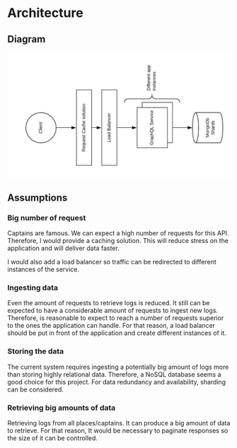 # Architecture

## Diagram

![Product architecture](./diagram.png)

## Assumptions

### Big number of request

Captains are famous. We can expect a high number of requests for this API. Therefore, I would provide a caching solution. This will reduce stress on the application and will deliver data faster.

I would also add a load balancer so traffic can be redirected to different instances of the service.

### Ingesting data

Even the amount of requests to retrieve logs is reduced. It still can be expected to have a considerable amount of requests to ingest new logs. Therefore, is reasonable to expect to reach a number of requests superior to the ones the application can handle. For that reason, a load balancer should be put in front of the application and create different instances of it.

### Storing the data

The current system requires ingesting a potentially big amount of logs more than storing highly relational data. Therefore, a NoSQL database seems a good choice for this project. For data redundancy and availability, sharding can be considered.

### Retrieving big amounts of data

Retrieving logs from all places/captains. It can produce a big amount of data to retrieve. For that reason, It would be necessary to paginate responses so the size of it can be controlled.
